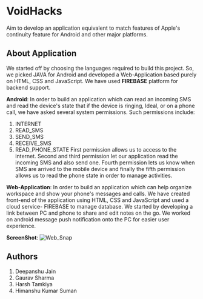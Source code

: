 # VoidHacks
Aim to develop an application equivalent to match features of Apple's continuity feature for Android and other major platforms.

## About Application

We started off by choosing the languages required to build this project. So, we picked JAVA for Android and developed a Web-Application based purely on HTML, CSS and JavaScript. We have used **FIREBASE** platform for backend support. 

**Android**: In order to build an application which can read an incoming SMS and read the device's state that if the device is ringing, Ideal, or on a phone call, we have asked several system permissions. 
Such permissions include:
  1. INTERNET
  2. READ_SMS
  3. SEND_SMS
  4. RECEIVE_SMS
  5. READ_PHONE_STATE
First permission allows us to access to the internet. Second and third permission let our application read the incoming SMS and also send one. Fourth permission lets us know when SMS are arrived to the mobile device and finally the fifth permission allows us to read the phone state in order to manage activities.

**Web-Application**: In order to build an application which can help organize workspace and show your phone's messages and calls. We have created front-end of the application using HTML, CSS and JavaScript and used a cloud service- FIREBASE to manage database. 
We started by developing a link between PC and phone to share and edit notes on the go. We worked on android message push notification onto the PC for easier user experience.

**ScreenShot**:
![Web_Snap](https://user-images.githubusercontent.com/37357822/55677804-206ced80-590c-11e9-9d6f-9d69c6fb9d16.jpg)

## Authors
1. Deepanshu Jain
2. Gaurav Sharma
3. Harsh Tamkiya
4. Himanshu Kumar Suman
